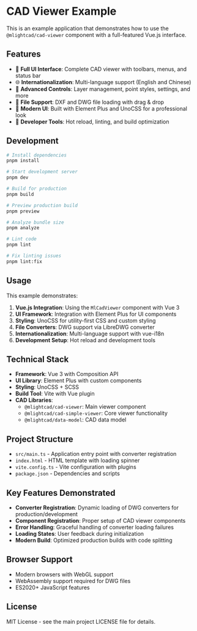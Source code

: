 # CAD Viewer Example

This is an example application that demonstrates how to use the `@mlightcad/cad-viewer` component with a full-featured Vue.js interface.

## Features

- 🎨 **Full UI Interface**: Complete CAD viewer with toolbars, menus, and status bar
- 🌐 **Internationalization**: Multi-language support (English and Chinese)
- 🎯 **Advanced Controls**: Layer management, point styles, settings, and more
- 📁 **File Support**: DXF and DWG file loading with drag & drop
- 🎨 **Modern UI**: Built with Element Plus and UnoCSS for a professional look
- 🔧 **Developer Tools**: Hot reload, linting, and build optimization

## Development

```bash
# Install dependencies
pnpm install

# Start development server
pnpm dev

# Build for production
pnpm build

# Preview production build
pnpm preview

# Analyze bundle size
pnpm analyze

# Lint code
pnpm lint

# Fix linting issues
pnpm lint:fix
```

## Usage

This example demonstrates:

1. **Vue.js Integration**: Using the `MlCadViewer` component with Vue 3
2. **UI Framework**: Integration with Element Plus for UI components
3. **Styling**: UnoCSS for utility-first CSS and custom styling
4. **File Converters**: DWG support via LibreDWG converter
5. **Internationalization**: Multi-language support with vue-i18n
6. **Development Setup**: Hot reload and development tools

## Technical Stack

- **Framework**: Vue 3 with Composition API
- **UI Library**: Element Plus with custom components
- **Styling**: UnoCSS + SCSS
- **Build Tool**: Vite with Vue plugin
- **CAD Libraries**: 
  - `@mlightcad/cad-viewer`: Main viewer component
  - `@mlightcad/cad-simple-viewer`: Core viewer functionality
  - `@mlightcad/data-model`: CAD data model

## Project Structure

- `src/main.ts` - Application entry point with converter registration
- `index.html` - HTML template with loading spinner
- `vite.config.ts` - Vite configuration with plugins
- `package.json` - Dependencies and scripts

## Key Features Demonstrated

- **Converter Registration**: Dynamic loading of DWG converters for production/development
- **Component Registration**: Proper setup of CAD viewer components
- **Error Handling**: Graceful handling of converter loading failures
- **Loading States**: User feedback during initialization
- **Modern Build**: Optimized production builds with code splitting

## Browser Support

- Modern browsers with WebGL support
- WebAssembly support required for DWG files
- ES2020+ JavaScript features

## License

MIT License - see the main project LICENSE file for details. 